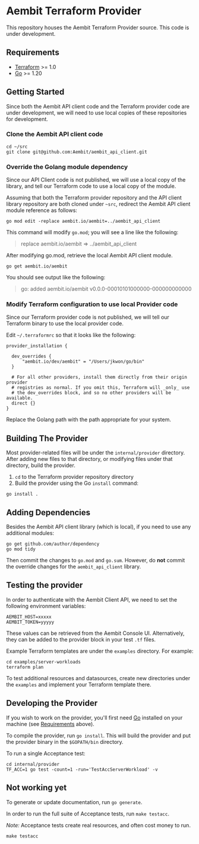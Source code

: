 # Aembit Terraform Provider

This repository houses the Aembit Terraform Provider source. This code is under development.

## Requirements

- [Terraform](https://developer.hashicorp.com/terraform/downloads) >= 1.0
- [Go](https://golang.org/doc/install) >= 1.20

## Getting Started

Since both the Aembit API client code and the Terraform provider code are under development, we
will need to use local copies of these repositories for development.

### Clone the Aembit API client code

```shell
cd ~/src
git clone git@github.com:Aembit/aembit_api_client.git
```

### Override the Golang module dependency

Since our API Client code is not published, we will use a local copy of the library, and tell
our Terraform code to use a local copy of the module.

Assuming that both the Terraform provider repository and the API client library repository are
both cloned under `~src`, redirect the Aembit API client module reference as follows:

```shell
go mod edit -replace aembit.io/aembit=../aembit_api_client
```

This command will modify `go.mod`; you will see a line like the following:

> replace aembit.io/aembit => ../aembit_api_client

After modifying go.mod, retrieve the local Aembit API client module.

```shell
go get aembit.io/aembit
```

You should see output like the following:

> go: added aembit.io/aembit v0.0.0-00010101000000-000000000000

### Modify Terraform configuration to use local Provider code

Since our Terraform provider code is not published, we will tell our Terraform binary to use the
local provider code.

Edit `~/.terraformrc` so that it looks like the following:

```
provider_installation {

  dev_overrides {
      "aembit.io/dev/aembit" = "/Users/jkwon/go/bin"
  }

  # For all other providers, install them directly from their origin provider
  # registries as normal. If you omit this, Terraform will _only_ use
  # the dev_overrides block, and so no other providers will be available.
  direct {}
}
```

Replace the Golang path with the path appropriate for your system.

## Building The Provider

Most provider-related files will be under the `internal/provider` directory. After
adding new files to that directory, or modifying files under that directory, build
the provider.

1. `cd` to the Terraform provider repository directory
1. Build the provider using the Go `install` command:

```shell
go install .
```

## Adding Dependencies

Besides the Aembit API client library (which is local), if you need to use any
additional modules:

```shell
go get github.com/author/dependency
go mod tidy
```

Then commit the changes to `go.mod` and `go.sum`. However, do <b>not</b> commit
the override changes for the `aembit_api_client` library.

## Testing the provider

In order to authenticate with the Aembit Client API, we need to set the following
environment variables:

```
AEMBIT_HOST=xxxxx
AEMBIT_TOKEN=yyyyy
```

These values can be retrieved from the Aembit Console UI. Alternatively, they can
be added to the provider block in your test `.tf` files.

Example Terraform templates are under the `examples` directory. For example:

```shell
cd examples/server-workloads
terraform plan
```

To test additional resources and datasources, create new directories under the `examples`
and implement your Terraform template there.

## Developing the Provider

If you wish to work on the provider, you'll first need [Go](http://www.golang.org) installed on your machine (see [Requirements](#requirements) above).

To compile the provider, run `go install`. This will build the provider and put the provider binary in the `$GOPATH/bin` directory.

To run a single Acceptance test:

```shell
cd internal/provider
TF_ACC=1 go test -count=1 -run='TestAccServerWorkload' -v
```

## Not working yet

To generate or update documentation, run `go generate`.

In order to run the full suite of Acceptance tests, run `make testacc`.

*Note:* Acceptance tests create real resources, and often cost money to run.

```shell
make testacc
```
